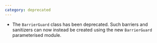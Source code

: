```yaml
---
category: deprecated
---
```

* The `BarrierGuard` class has been deprecated. Such barriers and sanitizers can now instead be created using the new `BarrierGuard` parameterised module.
